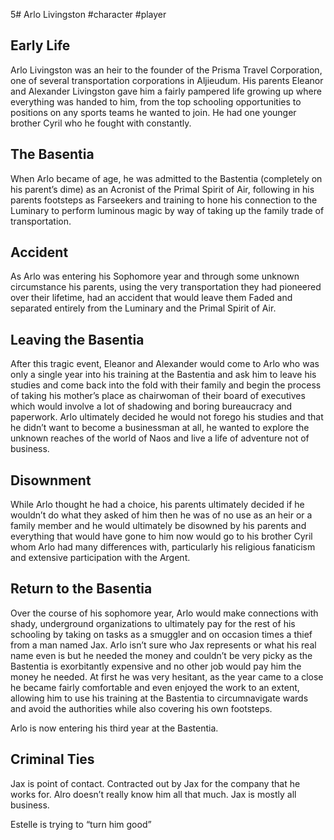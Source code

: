 5# Arlo Livingston
#character #player

## Early Life
Arlo Livingston was an heir to the founder of the Prisma Travel Corporation, one of several transportation corporations in Aljieudum. His parents Eleanor and Alexander Livingston gave him a fairly pampered life growing up where everything was handed to him, from the top schooling opportunities to positions on any sports teams he wanted to join. He had one younger brother Cyril who he fought with constantly. 

## The Basentia
When Arlo became of age, he was admitted to the Bastentia (completely on his parent’s dime) as an Acronist of the Primal Spirit of Air, following in his parents footsteps as Farseekers and training to hone his connection to the Luminary to perform luminous magic by way of taking up the family trade of transportation.

## Accident
As Arlo was entering his Sophomore year and through some unknown circumstance his parents, using the very transportation they had pioneered over their lifetime, had an accident that would leave them Faded and separated entirely from the Luminary and the Primal Spirit of Air. 

## Leaving the Basentia
After this tragic event, Eleanor and Alexander would come to Arlo who was only a single year into his training at the Bastentia and ask him to leave his studies and come back into the fold with their family and begin the process of taking his mother’s place as chairwoman of their board of executives which would involve a lot of shadowing and boring bureaucracy and paperwork. Arlo ultimately decided he would not forego his studies and that he didn’t want to become a businessman at all, he wanted to explore the unknown reaches of the world of Naos and live a life of adventure not of business.

  
## Disownment
While Arlo thought he had a choice, his parents ultimately decided if he wouldn’t do what they asked of him then he was of no use as an heir or a family member and he would ultimately be disowned by his parents and everything that would have gone to him now would go to his brother Cyril whom Arlo had many differences with, particularly his religious fanaticism and extensive participation with the Argent.

  
## Return to the Basentia
Over the course of his sophomore year, Arlo would make connections with shady, underground organizations to ultimately pay for the rest of his schooling by taking on tasks as a smuggler and on occasion times a thief from a man named Jax. Arlo isn’t sure who Jax represents or what his real name even is but he needed the money and couldn’t be very picky as the Bastentia is exorbitantly expensive and no other job would pay him the money he needed. At first he was very hesitant, as the year came to a close he became fairly comfortable and even enjoyed the work to an extent, allowing him to use his training at the Bastentia to circumnavigate wards and avoid the authorities while also covering his own footsteps. 

Arlo is now entering his third year at the Bastentia.

## Criminal Ties
Jax is point of contact. Contracted out by Jax for the company that he works for. Alro doesn’t really know him all that much. Jax is mostly all business. 

Estelle is trying to “turn him good”
